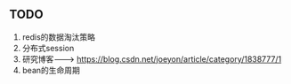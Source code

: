 ## TODO
1. redis的数据淘汰策略
2. 分布式session
3. 研究博客---> https://blog.csdn.net/joeyon/article/category/1838777/1
4. bean的生命周期